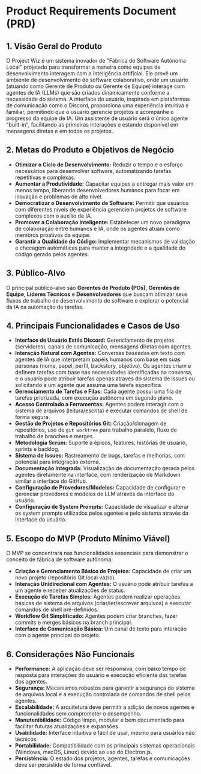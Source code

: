 # Product Requirements Document (PRD)

## 1. Visão Geral do Produto

O Project Wiz é um sistema inovador de "Fábrica de Software Autônoma Local" projetado para transformar a maneira como equipes de desenvolvimento interagem com a inteligência artificial. Ele provê um ambiente de desenvolvimento de software colaborativo, onde um usuário (atuando como Gerente de Produto ou Gerente de Equipe) interage com agentes de IA (LLMs) que são criados dinamicamente conforme a necessidade do sistema. A interface do usuário, inspirada em plataformas de comunicação como o Discord, proporciona uma experiência intuitiva e familiar, permitindo que o usuário gerencie projetos e acompanhe o progresso da equipe de IA. Um assistente de usuário será o único agente "built-in", facilitando as primeiras interações e estando disponível em mensagens diretas e em todos os projetos.

## 2. Metas do Produto e Objetivos de Negócio

*   **Otimizar o Ciclo de Desenvolvimento:** Reduzir o tempo e o esforço necessários para desenvolver software, automatizando tarefas repetitivas e complexas.
*   **Aumentar a Produtividade:** Capacitar equipes a entregar mais valor em menos tempo, liberando desenvolvedores humanos para focar em inovação e problemas de alto nível.
*   **Democratizar o Desenvolvimento de Software:** Permitir que usuários com diferentes níveis de experiência gerenciem projetos de software complexos com o auxílio de IA.
*   **Promover a Colaboração Inteligente:** Estabelecer um novo paradigma de colaboração entre humanos e IA, onde os agentes atuam como membros proativos da equipe.
*   **Garantir a Qualidade do Código:** Implementar mecanismos de validação e checagem automáticas para manter a integridade e a qualidade do código gerado pelos agentes.

## 3. Público-Alvo

O principal público-alvo são **Gerentes de Produto (POs)**, **Gerentes de Equipe**, **Líderes Técnicos** e **Desenvolvedores** que buscam otimizar seus fluxos de trabalho de desenvolvimento de software e explorar o potencial da IA na automação de tarefas.

## 4. Principais Funcionalidades e Casos de Uso

*   **Interface de Usuário Estilo Discord:** Gerenciamento de projetos (servidores), canais de comunicação, mensagens diretas com agentes.
*   **Interação Natural com Agentes:** Conversas baseadas em texto com agentes de IA que interpretam papéis humanos com base em suas personas (nome, papel, perfil, backstory, objetivo). Os agentes criam e definem tarefas com base nas necessidades identificadas na conversa, e o usuário pode atribuir tarefas apenas através do sistema de issues ou solicitando a um agente que assuma uma tarefa específica.
*   **Gerenciamento de Tarefas e Filas:** Cada agente possui uma fila de tarefas priorizada, com execução autônoma em segundo plano.
*   **Acesso Controlado a Ferramentas:** Agentes podem interagir com o sistema de arquivos (leitura/escrita) e executar comandos de shell de forma segura.
*   **Gestão de Projetos e Repositórios Git:** Criação/clonagem de repositórios, uso de `git worktree` para trabalho paralelo, fluxo de trabalho de branches e merges.
*   **Metodologia Scrum:** Suporte a épicos, features, histórias de usuário, sprints e backlog.
*   **Sistema de Issues:** Rastreamento de bugs, tarefas e melhorias, com potencial para integração externa.
*   **Documentação Integrada:** Visualização de documentação gerada pelos agentes diretamente na interface, com renderização de Markdown similar à interface do GitHub.
*   **Configuração de Provedores/Modelos:** Capacidade de configurar e gerenciar provedores e modelos de LLM através da interface do usuário.
*   **Configuração de System Prompts:** Capacidade de visualizar e alterar os system prompts utilizados pelos agentes e pelo sistema através da interface do usuário.

## 5. Escopo do MVP (Produto Mínimo Viável)

O MVP se concentrará nas funcionalidades essenciais para demonstrar o conceito de fábrica de software autônoma:

*   **Criação e Gerenciamento Básico de Projetos:** Capacidade de criar um novo projeto (repositório Git local vazio).
*   **Interação Unidirecional com Agentes:** O usuário pode atribuir tarefas a um agente e receber atualizações de status.
*   **Execução de Tarefas Simples:** Agentes podem realizar operações básicas de sistema de arquivos (criar/ler/escrever arquivos) e executar comandos de shell pré-definidos.
*   **Workflow Git Simplificado:** Agentes podem criar branches, fazer commits e merges básicos na branch principal.
*   **Interface de Comunicação Básica:** Um canal de texto para interação com o agente principal do projeto.

## 6. Considerações Não Funcionais

*   **Performance:** A aplicação deve ser responsiva, com baixo tempo de resposta para interações do usuário e execução eficiente das tarefas dos agentes.
*   **Segurança:** Mecanismos robustos para garantir a segurança do sistema de arquivos local e a execução controlada de comandos de shell pelos agentes.
*   **Escalabilidade:** A arquitetura deve permitir a adição de novos agentes e funcionalidades sem comprometer o desempenho.
*   **Manutenibilidade:** Código limpo, modular e bem documentado para facilitar futuras atualizações e expansões.
*   **Usabilidade:** Interface intuitiva e fácil de usar, mesmo para usuários não técnicos.
*   **Portabilidade:** Compatibilidade com os principais sistemas operacionais (Windows, macOS, Linux) devido ao uso do Electron.js.
*   **Persistência:** O estado dos projetos, agentes, tarefas e comunicações deve ser persistido de forma confiável.